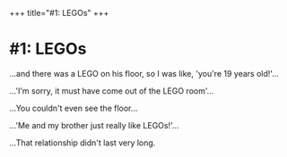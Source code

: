 +++
title="#1:  LEGOs"
+++

# #1:  LEGOs

…and there was a LEGO on his floor, so I was like, 'you're 19 years old!'…

…'I'm sorry, it must have come out of the LEGO room'…

…You couldn't even see the floor…

…'Me and my brother just really like LEGOs!'…

…That relationship didn't last very long.
